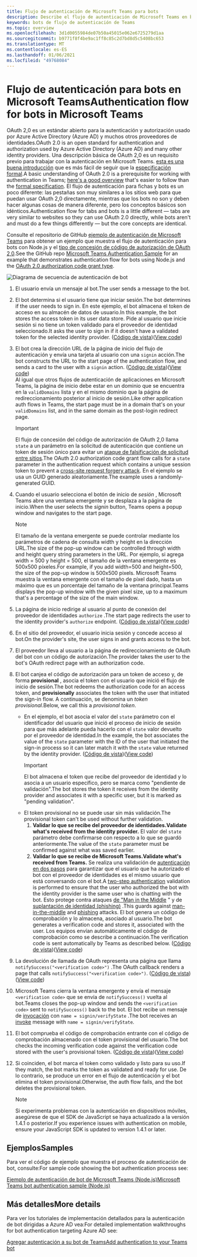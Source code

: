 ```yaml
---
title: Flujo de autenticación de Microsoft Teams para bots
description: Describe el flujo de autenticación de Microsoft Teams en bots
keywords: bots de flujo de autenticación de Teams
ms.topic: overview
ms.openlocfilehash: 3d1d0055984de07b50a45015e062e6725279d1aa
ms.sourcegitcommit: b9771f8f4be9ac1ff8c85c2d7bd8d5c5408bc653
ms.translationtype: MT
ms.contentlocale: es-ES
ms.lasthandoff: 01/06/2021
ms.locfileid: "49768084"
---
```

# <a name="authentication-flow-for-bots-in-microsoft-teams"></a><span data-ttu-id="bd820-104">Flujo de autenticación para bots en Microsoft Teams</span><span class="sxs-lookup"><span data-stu-id="bd820-104">Authentication flow for bots in Microsoft Teams</span></span>

<span data-ttu-id="bd820-105">OAuth 2,0 es un estándar abierto para la autenticación y autorización usado por Azure Active Directory (Azure AD) y muchos otros proveedores de identidades.</span><span class="sxs-lookup"><span data-stu-id="bd820-105">OAuth 2.0 is an open standard for authentication and authorization used by Azure Active Directory (Azure AD) and many other identity providers.</span></span> <span data-ttu-id="bd820-106">Una descripción básica de OAuth 2,0 es un requisito previo para trabajar con la autenticación en Microsoft Teams. [esta es una buena introducción](https://aaronparecki.com/oauth-2-simplified/) que es más fácil de seguir que la [especificación formal](https://oauth.net/2/).</span><span class="sxs-lookup"><span data-stu-id="bd820-106">A basic understanding of OAuth 2.0 is a prerequisite for working with authentication in Teams; [here's a good overview](https://aaronparecki.com/oauth-2-simplified/) that's easier to follow than the [formal specification](https://oauth.net/2/).</span></span> <span data-ttu-id="bd820-107">El flujo de autenticación para fichas y bots es un poco diferente: las pestañas son muy similares a los sitios web para que puedan usar OAuth 2,0 directamente, mientras que los bots no son y deben hacer algunas cosas de manera diferente, pero los conceptos básicos son idénticos.</span><span class="sxs-lookup"><span data-stu-id="bd820-107">Authentication flow for tabs and bots is a little different — tabs are very similar to websites so they can use OAuth 2.0 directly, while bots aren't and must do a few things differently — but the core concepts are identical.</span></span>

<span data-ttu-id="bd820-108">Consulte el repositorio de GitHub [ejemplo de autenticación de Microsoft Teams](https://github.com/OfficeDev/microsoft-teams-sample-auth-node) para obtener un ejemplo que muestra el flujo de autenticación para bots con Node.js y el [tipo de concesión de código de autorización de OAuth 2,0](https://oauth.net/2/grant-types/authorization-code/).</span><span class="sxs-lookup"><span data-stu-id="bd820-108">See the GitHub repo [Microsoft Teams Authentication Sample](https://github.com/OfficeDev/microsoft-teams-sample-auth-node) for an example that demonstrates authentication flow for bots using Node.js and the [OAuth 2.0 authorization code grant type](https://oauth.net/2/grant-types/authorization-code/).</span></span>

![Diagrama de secuencia de autenticación de bot](../../../assets/images/authentication/bot_auth_sequence_diagram.png)

1. <span data-ttu-id="bd820-110">El usuario envía un mensaje al bot.</span><span class="sxs-lookup"><span data-stu-id="bd820-110">The user sends a message to the bot.</span></span>
2. <span data-ttu-id="bd820-111">El bot determina si el usuario tiene que iniciar sesión.</span><span class="sxs-lookup"><span data-stu-id="bd820-111">The bot determines if the user needs to sign in.</span></span>
   <span data-ttu-id="bd820-112">En este ejemplo, el bot almacena el token de acceso en su almacén de datos de usuario.</span><span class="sxs-lookup"><span data-stu-id="bd820-112">In this example, the bot stores the access token in its user data store.</span></span> <span data-ttu-id="bd820-113">Pide al usuario que inicie sesión si no tiene un token validado para el proveedor de identidad seleccionado.</span><span class="sxs-lookup"><span data-stu-id="bd820-113">It asks the user to sign in if it doesn't have a validated token for the selected identity provider.</span></span> <span data-ttu-id="bd820-114">([Código de vista](https://github.com/OfficeDev/microsoft-teams-sample-auth-node/blob/469952a26d618dbf884a3be53c7d921cc580b1e2/src/utils/AuthenticationUtils.ts#L58-L76))</span><span class="sxs-lookup"><span data-stu-id="bd820-114">([View code](https://github.com/OfficeDev/microsoft-teams-sample-auth-node/blob/469952a26d618dbf884a3be53c7d921cc580b1e2/src/utils/AuthenticationUtils.ts#L58-L76))</span></span>
3. <span data-ttu-id="bd820-115">El bot crea la dirección URL de la página de inicio del flujo de autenticación y envía una tarjeta al usuario con una `signin` acción.</span><span class="sxs-lookup"><span data-stu-id="bd820-115">The bot constructs the URL to the start page of the authentication flow, and sends a card to the user with a `signin` action.</span></span> <span data-ttu-id="bd820-116">([Código de vista](https://github.com/OfficeDev/microsoft-teams-sample-auth-node/blob/469952a26d618dbf884a3be53c7d921cc580b1e2/src/dialogs/BaseIdentityDialog.ts#L160-L190))</span><span class="sxs-lookup"><span data-stu-id="bd820-116">([View code](https://github.com/OfficeDev/microsoft-teams-sample-auth-node/blob/469952a26d618dbf884a3be53c7d921cc580b1e2/src/dialogs/BaseIdentityDialog.ts#L160-L190))</span></span></br>
    <span data-ttu-id="bd820-117">Al igual que otros flujos de autenticación de aplicaciones en Microsoft Teams, la página de inicio debe estar en un dominio que se encuentra en la `validDomains` lista y en el mismo dominio que la página de redireccionamiento posterior al inicio de sesión.</span><span class="sxs-lookup"><span data-stu-id="bd820-117">Like other application auth flows in Teams, the start page must be in a domain that's on your `validDomains` list, and in the same domain as the post-login redirect page.</span></span>
    > [!IMPORTANT] 
    > <span data-ttu-id="bd820-118">El flujo de concesión del código de autorización de OAuth 2,0 llama `state` a un parámetro en la solicitud de autenticación que contiene un token de sesión único para evitar un [ataque de falsificación de solicitud entre sitios](https://en.wikipedia.org/wiki/Cross-site_request_forgery).</span><span class="sxs-lookup"><span data-stu-id="bd820-118">The OAuth 2.0 authorization code grant flow calls for a `state` parameter in the authentication request which contains a unique session token to prevent a [cross-site request forgery attack](https://en.wikipedia.org/wiki/Cross-site_request_forgery).</span></span> <span data-ttu-id="bd820-119">En el ejemplo se usa un GUID generado aleatoriamente.</span><span class="sxs-lookup"><span data-stu-id="bd820-119">The example uses a randomly-generated GUID.</span></span>
4. <span data-ttu-id="bd820-120">Cuando el usuario selecciona el botón de inicio de *sesión* , Microsoft Teams abre una ventana emergente y se desplaza a la página de inicio.</span><span class="sxs-lookup"><span data-stu-id="bd820-120">When the user selects the *signin* button, Teams opens a popup window and navigates to the start page.</span></span>
   > [!NOTE]
   > <span data-ttu-id="bd820-121">El tamaño de la ventana emergente se puede controlar mediante los parámetros de cadena de consulta width y height en la dirección URL.</span><span class="sxs-lookup"><span data-stu-id="bd820-121">The size of the pop-up window can be controlled through width and height query string parameters in the URL.</span></span> <span data-ttu-id="bd820-122">Por ejemplo, si agrega width = 500 y height = 500, el tamaño de la ventana emergente es 500x500 píxeles.</span><span class="sxs-lookup"><span data-stu-id="bd820-122">For example, if you add width=500 and height=500, the size of the pop-up window is 500x500 pixels.</span></span> <span data-ttu-id="bd820-123">Microsoft Teams muestra la ventana emergente con el tamaño de píxel dado, hasta un máximo que es un porcentaje del tamaño de la ventana principal.</span><span class="sxs-lookup"><span data-stu-id="bd820-123">Teams displays the pop-up window with the given pixel size, up to a maximum that's a percentage of the size of the main window.</span></span>

5. <span data-ttu-id="bd820-124">La página de inicio redirige al usuario al punto de conexión del proveedor de identidades `authorize` .</span><span class="sxs-lookup"><span data-stu-id="bd820-124">The start page redirects the user to the identity provider's `authorize` endpoint.</span></span> <span data-ttu-id="bd820-125">([Código de vista](https://github.com/OfficeDev/microsoft-teams-sample-auth-node/blob/469952a26d618dbf884a3be53c7d921cc580b1e2/public/html/auth-start.html#L51-L56))</span><span class="sxs-lookup"><span data-stu-id="bd820-125">([View code](https://github.com/OfficeDev/microsoft-teams-sample-auth-node/blob/469952a26d618dbf884a3be53c7d921cc580b1e2/public/html/auth-start.html#L51-L56))</span></span>
6. <span data-ttu-id="bd820-126">En el sitio del proveedor, el usuario inicia sesión y concede acceso al bot.</span><span class="sxs-lookup"><span data-stu-id="bd820-126">On the provider's site, the user signs in and grants access to the bot.</span></span>
7. <span data-ttu-id="bd820-127">El proveedor lleva al usuario a la página de redireccionamiento de OAuth del bot con un código de autorización.</span><span class="sxs-lookup"><span data-stu-id="bd820-127">The provider takes the user to the bot's OAuth redirect page with an authorization code.</span></span>
8. <span data-ttu-id="bd820-128">El bot canjea el código de autorización para un token de acceso y, de forma **provisional** , asocia el token con el usuario que inició el flujo de inicio de sesión.</span><span class="sxs-lookup"><span data-stu-id="bd820-128">The bot redeems the authorization code for an access token, and **provisionally** associates the token with the user that initiated the sign-in flow.</span></span> <span data-ttu-id="bd820-129">A continuación, se denomina un *token provisional*.</span><span class="sxs-lookup"><span data-stu-id="bd820-129">Below, we call this a *provisional token*.</span></span>
    * <span data-ttu-id="bd820-130">En el ejemplo, el bot asocia el valor del `state` parámetro con el identificador del usuario que inició el proceso de inicio de sesión para que más adelante pueda hacerlo con el `state` valor devuelto por el proveedor de identidad.</span><span class="sxs-lookup"><span data-stu-id="bd820-130">In the example, the bot associates the value of the `state` parameter with the ID of the user that initiated the sign-in process so it can later match it with the `state` value returned by the identity provider.</span></span> <span data-ttu-id="bd820-131">([Código de vista](https://github.com/OfficeDev/microsoft-teams-sample-auth-node/blob/469952a26d618dbf884a3be53c7d921cc580b1e2/src/AuthBot.ts#L70-L99))</span><span class="sxs-lookup"><span data-stu-id="bd820-131">([View code](https://github.com/OfficeDev/microsoft-teams-sample-auth-node/blob/469952a26d618dbf884a3be53c7d921cc580b1e2/src/AuthBot.ts#L70-L99))</span></span>
      > [!IMPORTANT] 
      > <span data-ttu-id="bd820-132">El bot almacena el token que recibe del proveedor de identidad y lo asocia a un usuario específico, pero se marca como "pendiente de validación".</span><span class="sxs-lookup"><span data-stu-id="bd820-132">The bot stores the token it receives from the identity provider and associates it with a specific user, but it is marked as "pending validation".</span></span> 
    * <span data-ttu-id="bd820-133">El token provisional no se puede usar sin más validación.</span><span class="sxs-lookup"><span data-stu-id="bd820-133">The provisional token can't be used without further validation.</span></span>
      1. <span data-ttu-id="bd820-134">**Validar lo que se recibe del proveedor de identidades.**</span><span class="sxs-lookup"><span data-stu-id="bd820-134">**Validate what's received from the identity provider.**</span></span> <span data-ttu-id="bd820-135">El valor del `state` parámetro debe confirmarse con respecto a lo que se guardó anteriormente.</span><span class="sxs-lookup"><span data-stu-id="bd820-135">The value of the `state` parameter must be confirmed against what was saved earlier.</span></span> 
      1. <span data-ttu-id="bd820-136">**Validar lo que se recibe de Microsoft Teams.**</span><span class="sxs-lookup"><span data-stu-id="bd820-136">**Validate what's received from Teams.**</span></span> <span data-ttu-id="bd820-137">Se realiza una validación de [autenticación en dos pasos](https://en.wikipedia.org/wiki/Man-in-the-middle_attack) para garantizar que el usuario que ha autorizado el bot con el proveedor de identidades es el mismo usuario que está conversando con el bot.</span><span class="sxs-lookup"><span data-stu-id="bd820-137">A [two-step authentication](https://en.wikipedia.org/wiki/Man-in-the-middle_attack) validation is performed to ensure that the user who authorized the bot with the identity provider is the same user who is chatting with the bot.</span></span> <span data-ttu-id="bd820-138">Esto protege contra ataques [de "Man in the Middle](https://en.wikipedia.org/wiki/Man-in-the-middle_attack) " y de [suplantación de identidad (phishing)](https://en.wikipedia.org/wiki/Phishing) .</span><span class="sxs-lookup"><span data-stu-id="bd820-138">This guards against [man-in-the-middle](https://en.wikipedia.org/wiki/Man-in-the-middle_attack) and [phishing](https://en.wikipedia.org/wiki/Phishing) attacks.</span></span> <span data-ttu-id="bd820-139">El bot genera un código de comprobación y lo almacena, asociado al usuario.</span><span class="sxs-lookup"><span data-stu-id="bd820-139">The bot generates a verification code and stores it, associated with the user.</span></span> <span data-ttu-id="bd820-140">Los equipos envían automáticamente el código de comprobación como se describe a continuación.</span><span class="sxs-lookup"><span data-stu-id="bd820-140">The verification code is sent automatically by Teams as described below.</span></span> <span data-ttu-id="bd820-141">([Código de vista](https://github.com/OfficeDev/microsoft-teams-sample-auth-node/blob/469952a26d618dbf884a3be53c7d921cc580b1e2/src/AuthBot.ts#L100-L113))</span><span class="sxs-lookup"><span data-stu-id="bd820-141">([View code](https://github.com/OfficeDev/microsoft-teams-sample-auth-node/blob/469952a26d618dbf884a3be53c7d921cc580b1e2/src/AuthBot.ts#L100-L113))</span></span>
9. <span data-ttu-id="bd820-142">La devolución de llamada de OAuth representa una página que llama `notifySuccess("<verification code>")` .</span><span class="sxs-lookup"><span data-stu-id="bd820-142">The OAuth callback renders a page that calls `notifySuccess("<verification code>")`.</span></span> <span data-ttu-id="bd820-143">([Código de vista](https://github.com/OfficeDev/microsoft-teams-sample-auth-node/blob/master/src/views/oauth-callback-success.hbs))</span><span class="sxs-lookup"><span data-stu-id="bd820-143">([View code](https://github.com/OfficeDev/microsoft-teams-sample-auth-node/blob/master/src/views/oauth-callback-success.hbs))</span></span>
10. <span data-ttu-id="bd820-144">Microsoft Teams cierra la ventana emergente y envía el mensaje `<verification code>` que se envía de `notifySuccess()` vuelta al bot.</span><span class="sxs-lookup"><span data-stu-id="bd820-144">Teams closes the pop-up window and sends the `<verification code>` sent to `notifySuccess()` back to the bot.</span></span> <span data-ttu-id="bd820-145">El bot recibe un mensaje de [invocación](/bot-framework/dotnet/bot-builder-dotnet-activities#invoke) con `name = signin/verifyState` .</span><span class="sxs-lookup"><span data-stu-id="bd820-145">The bot receives an [invoke](/bot-framework/dotnet/bot-builder-dotnet-activities#invoke) message with `name = signin/verifyState`.</span></span>
11. <span data-ttu-id="bd820-146">El bot comprueba el código de comprobación entrante con el código de comprobación almacenado con el token provisional del usuario.</span><span class="sxs-lookup"><span data-stu-id="bd820-146">The bot checks the incoming verification code against the verification code stored with the user's provisional token.</span></span> <span data-ttu-id="bd820-147">([Código de vista](https://github.com/OfficeDev/microsoft-teams-sample-auth-node/blob/469952a26d618dbf884a3be53c7d921cc580b1e2/src/dialogs/BaseIdentityDialog.ts#L127-L140))</span><span class="sxs-lookup"><span data-stu-id="bd820-147">([View code](https://github.com/OfficeDev/microsoft-teams-sample-auth-node/blob/469952a26d618dbf884a3be53c7d921cc580b1e2/src/dialogs/BaseIdentityDialog.ts#L127-L140))</span></span>
12. <span data-ttu-id="bd820-148">Si coinciden, el bot marca el token como validado y listo para su uso.</span><span class="sxs-lookup"><span data-stu-id="bd820-148">If they match, the bot marks the token as validated and ready for use.</span></span> <span data-ttu-id="bd820-149">De lo contrario, se produce un error en el flujo de autenticación y el bot elimina el token provisional.</span><span class="sxs-lookup"><span data-stu-id="bd820-149">Otherwise, the auth flow fails, and the bot deletes the provisional token.</span></span>

    > [!NOTE]
    > <span data-ttu-id="bd820-150">Si experimenta problemas con la autenticación en dispositivos móviles, asegúrese de que el SDK de JavaScript se haya actualizado a la versión 1.4.1 o posterior.</span><span class="sxs-lookup"><span data-stu-id="bd820-150">If you experience issues with authentication on mobile, ensure your JavaScript SDK is updated to version 1.4.1 or later.</span></span>

## <a name="samples"></a><span data-ttu-id="bd820-151">Ejemplos</span><span class="sxs-lookup"><span data-stu-id="bd820-151">Samples</span></span>

<span data-ttu-id="bd820-152">Para ver el código de ejemplo que muestra el proceso de autenticación de bot, consulte:</span><span class="sxs-lookup"><span data-stu-id="bd820-152">For sample code showing the bot authentication process see:</span></span>

[<span data-ttu-id="bd820-153">Ejemplo de autenticación de bot de Microsoft Teams (Node.js)</span><span class="sxs-lookup"><span data-stu-id="bd820-153">Microsoft Teams bot authentication sample (Node.js)</span></span>](https://github.com/OfficeDev/microsoft-teams-sample-auth-node)

## <a name="more-details"></a><span data-ttu-id="bd820-154">Más detalles</span><span class="sxs-lookup"><span data-stu-id="bd820-154">More details</span></span>

<span data-ttu-id="bd820-155">Para ver los tutoriales de implementación detallados para la autenticación de bot dirigidas a Azure AD vea:</span><span class="sxs-lookup"><span data-stu-id="bd820-155">For detailed implementation walkthroughs for bot authentication targeting Azure AD see:</span></span>

[<span data-ttu-id="bd820-156">Agregar autenticación a su bot de Teams</span><span class="sxs-lookup"><span data-stu-id="bd820-156">Add authentication to your Teams bot</span></span>](add-authentication.md)
